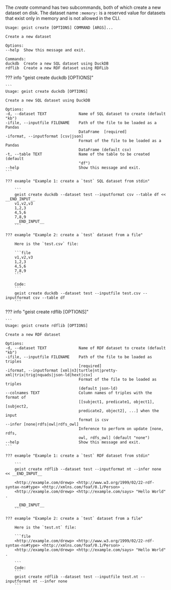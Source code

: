 The *create* command has two subcommands, both of which create a new dataset on disk. The dataset name `:memory:` is a reserved value for datasets that exist only in memory and is not allowed in the CLI.

```
Usage: geist create [OPTIONS] COMMAND [ARGS]...

Create a new dataset

Options:
--help  Show this message and exit.

Commands:
duckdb  Create a new SQL dataset using DuckDB
rdflib  Create a new RDF dataset using RDFLib
```

??? info "geist create duckdb [OPTIONS]"

    ```
    Usage: geist create duckdb [OPTIONS]

    Create a new SQL dataset using DuckDB

    Options:
    -d, --dataset TEXT              Name of SQL dataset to create (default "kb")
    -ifile, --inputfile FILENAME    Path of the file to be loaded as a Pandas
                                    DataFrame  [required]
    -iformat, --inputformat [csv|json]
                                    Format of the file to be loaded as a Pandas
                                    DataFrame (default csv)
    -t, --table TEXT                Name of the table to be created (default
                                    "df")
    --help                          Show this message and exit.
    ```

    ??? example "Example 1: create a `test` SQL dataset from stdin"

        ```
        geist create duckdb --dataset test --inputformat csv --table df << __END_INPUT__
        v1,v2,v3
        1,2,3
        4,5,6
        7,8,9
        __END_INPUT__
        ```
    
    ??? example "Example 2: create a `test` dataset from a file"
        
        Here is the `test.csv` file:

        ```file
        v1,v2,v3
        1,2,3
        4,5,6
        7,8,9
        ```

        Code:
        ```
        geist create duckdb --dataset test --inputfile test.csv --inputformat csv --table df
        ```

??? info "geist create rdflib [OPTIONS]"

    ```
    Usage: geist create rdflib [OPTIONS]

    Create a new RDF dataset

    Options:
    -d, --dataset TEXT              Name of RDF dataset to create (default "kb")
    -ifile, --inputfile FILENAME    Path of the file to be loaded as triples
                                    [required]
    -iformat, --inputformat [xml|n3|turtle|nt|pretty-xml|trix|trig|nquads|json-ld|hext|csv]
                                    Format of the file to be loaded as triples
                                    (default json-ld)
    --colnames TEXT                 Column names of triples with the format of
                                    [[subject1, predicate1, object1], [subject2,
                                    predicate2, object2], ...] when the input
                                    format is csv
    --infer [none|rdfs|owl|rdfs_owl]
                                    Inference to perform on update [none, rdfs,
                                    owl, rdfs_owl] (default "none")
    --help                          Show this message and exit.
    ```

    ??? example "Example 1: create a `test` RDF dataset from stdin"

        ```
        geist create rdflib --dataset test --inputformat nt --infer none << __END_INPUT__

        <http://example.com/drewp> <http://www.w3.org/1999/02/22-rdf-syntax-ns#type> <http://xmlns.com/foaf/0.1/Person> .
        <http://example.com/drewp> <http://example.com/says> "Hello World" .

        __END_INPUT__
        ```
    
    ??? example "Example 2: create a `test` dataset from a file"

        Here is the `test.nt` file:

        ```file
        <http://example.com/drewp> <http://www.w3.org/1999/02/22-rdf-syntax-ns#type> <http://xmlns.com/foaf/0.1/Person> .
        <http://example.com/drewp> <http://example.com/says> "Hello World" .

        ```
        Code:
        ```
        geist create rdflib --dataset test --inputfile test.nt --inputformat nt --infer none
        ```
